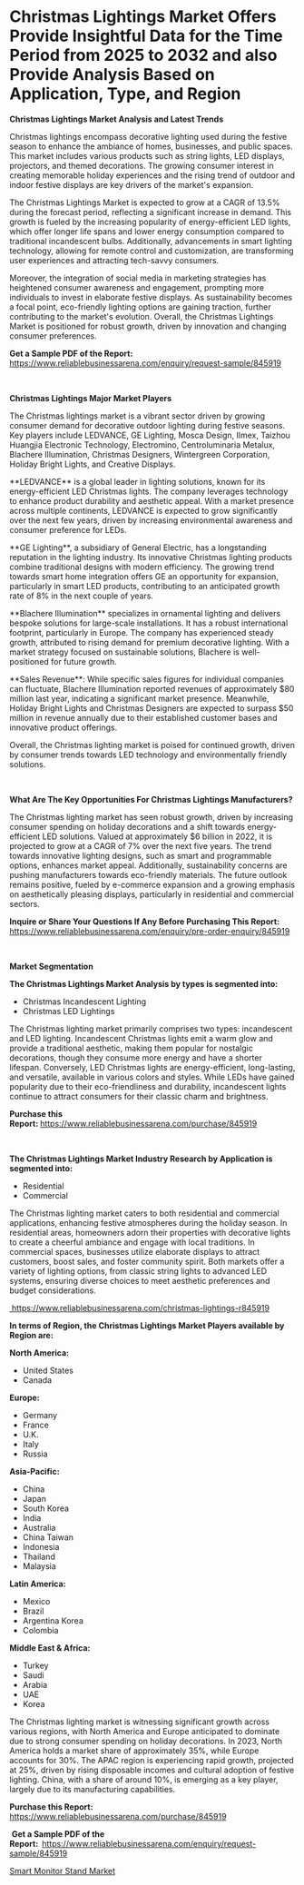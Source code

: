 <p><h1>Christmas Lightings Market Offers Provide Insightful Data for the Time Period from 2025 to 2032 and also Provide Analysis Based on Application, Type, and Region</h1></p><p><strong>Christmas Lightings Market Analysis and Latest Trends</strong></p>
<p><p>Christmas lightings encompass decorative lighting used during the festive season to enhance the ambiance of homes, businesses, and public spaces. This market includes various products such as string lights, LED displays, projectors, and themed decorations. The growing consumer interest in creating memorable holiday experiences and the rising trend of outdoor and indoor festive displays are key drivers of the market's expansion.</p><p>The Christmas Lightings Market is expected to grow at a CAGR of 13.5% during the forecast period, reflecting a significant increase in demand. This growth is fueled by the increasing popularity of energy-efficient LED lights, which offer longer life spans and lower energy consumption compared to traditional incandescent bulbs. Additionally, advancements in smart lighting technology, allowing for remote control and customization, are transforming user experiences and attracting tech-savvy consumers.</p><p>Moreover, the integration of social media in marketing strategies has heightened consumer awareness and engagement, prompting more individuals to invest in elaborate festive displays. As sustainability becomes a focal point, eco-friendly lighting options are gaining traction, further contributing to the market's evolution. Overall, the Christmas Lightings Market is positioned for robust growth, driven by innovation and changing consumer preferences.</p></p>
<p><strong>Get a Sample PDF of the Report:&nbsp;</strong> <a href="https://www.reliablebusinessarena.com/enquiry/request-sample/845919?utm_campaign=2324&utm_medium=2&utm_source=Github&utm_content=ia&utm_term=08022025&utm_id=christmas-lightings">https://www.reliablebusinessarena.com/enquiry/request-sample/845919</a></p>
<p>&nbsp;</p>
<p><strong>Christmas Lightings Major Market Players</strong></p>
<p><p>The Christmas lightings market is a vibrant sector driven by growing consumer demand for decorative outdoor lighting during festive seasons. Key players include LEDVANCE, GE Lighting, Mosca Design, Ilmex, Taizhou Huangjia Electronic Technology, Electromino, Centroluminaria Metalux, Blachere Illumination, Christmas Designers, Wintergreen Corporation, Holiday Bright Lights, and Creative Displays.</p><p>**LEDVANCE** is a global leader in lighting solutions, known for its energy-efficient LED Christmas lights. The company leverages technology to enhance product durability and aesthetic appeal. With a market presence across multiple continents, LEDVANCE is expected to grow significantly over the next few years, driven by increasing environmental awareness and consumer preference for LEDs.</p><p>**GE Lighting**, a subsidiary of General Electric, has a longstanding reputation in the lighting industry. Its innovative Christmas lighting products combine traditional designs with modern efficiency. The growing trend towards smart home integration offers GE an opportunity for expansion, particularly in smart LED products, contributing to an anticipated growth rate of 8% in the next couple of years.</p><p>**Blachere Illumination** specializes in ornamental lighting and delivers bespoke solutions for large-scale installations. It has a robust international footprint, particularly in Europe. The company has experienced steady growth, attributed to rising demand for premium decorative lighting. With a market strategy focused on sustainable solutions, Blachere is well-positioned for future growth.</p><p>**Sales Revenue**: While specific sales figures for individual companies can fluctuate, Blachere Illumination reported revenues of approximately $80 million last year, indicating a significant market presence. Meanwhile, Holiday Bright Lights and Christmas Designers are expected to surpass $50 million in revenue annually due to their established customer bases and innovative product offerings.</p><p>Overall, the Christmas lighting market is poised for continued growth, driven by consumer trends towards LED technology and environmentally friendly solutions.</p></p>
<p>&nbsp;</p>
<p><strong>What Are The Key Opportunities For Christmas Lightings Manufacturers?</strong></p>
<p><p>The Christmas lighting market has seen robust growth, driven by increasing consumer spending on holiday decorations and a shift towards energy-efficient LED solutions. Valued at approximately $6 billion in 2022, it is projected to grow at a CAGR of 7% over the next five years. The trend towards innovative lighting designs, such as smart and programmable options, enhances market appeal. Additionally, sustainability concerns are pushing manufacturers towards eco-friendly materials. The future outlook remains positive, fueled by e-commerce expansion and a growing emphasis on aesthetically pleasing displays, particularly in residential and commercial sectors.</p></p>
<p><strong>Inquire or Share Your Questions If Any Before Purchasing This Report:</strong> <a href="https://www.reliablebusinessarena.com/enquiry/pre-order-enquiry/845919?utm_campaign=2324&utm_medium=2&utm_source=Github&utm_content=ia&utm_term=08022025&utm_id=christmas-lightings">https://www.reliablebusinessarena.com/enquiry/pre-order-enquiry/845919</a></p>
<p>&nbsp;</p>
<p><strong>Market Segmentation</strong></p>
<p><strong>The Christmas Lightings Market Analysis by types is segmented into:</strong></p>
<p><ul><li>Christmas Incandescent Lighting</li><li>Christmas LED Lightings</li></ul></p>
<p><p>The Christmas lighting market primarily comprises two types: incandescent and LED lighting. Incandescent Christmas lights emit a warm glow and provide a traditional aesthetic, making them popular for nostalgic decorations, though they consume more energy and have a shorter lifespan. Conversely, LED Christmas lights are energy-efficient, long-lasting, and versatile, available in various colors and styles. While LEDs have gained popularity due to their eco-friendliness and durability, incandescent lights continue to attract consumers for their classic charm and brightness.</p></p>
<p><strong>Purchase this Report:&nbsp;</strong><a href="https://www.reliablebusinessarena.com/purchase/845919?utm_campaign=2324&utm_medium=2&utm_source=Github&utm_content=ia&utm_term=08022025&utm_id=christmas-lightings">https://www.reliablebusinessarena.com/purchase/845919</a></p>
<p>&nbsp;</p>
<p><strong>The Christmas Lightings Market Industry Research by Application is segmented into:</strong></p>
<p><ul><li>Residential</li><li>Commercial</li></ul></p>
<p><p>The Christmas lighting market caters to both residential and commercial applications, enhancing festive atmospheres during the holiday season. In residential areas, homeowners adorn their properties with decorative lights to create a cheerful ambiance and engage with local traditions. In commercial spaces, businesses utilize elaborate displays to attract customers, boost sales, and foster community spirit. Both markets offer a variety of lighting options, from classic string lights to advanced LED systems, ensuring diverse choices to meet aesthetic preferences and budget considerations.</p></p>
<p><a href="https://www.reliablebusinessarena.com/christmas-lightings-r845919?utm_campaign=2324&utm_medium=2&utm_source=Github&utm_content=ia&utm_term=08022025&utm_id=christmas-lightings">&nbsp;https://www.reliablebusinessarena.com/christmas-lightings-r845919</a></p>
<p><strong>In terms of Region, the Christmas Lightings Market Players available by Region are:</strong></p>
<p>
    <p> <strong> North America: </strong>
        <ul>
            <li>United States</li>
            <li>Canada</li>
        </ul>
        </p> 
    <p> <strong> Europe: </strong>
        <ul>
            <li>Germany</li>
            <li>France</li>
            <li>U.K.</li>
            <li>Italy</li>
            <li>Russia</li>
        </ul>
        </p> 
    <p> <strong> Asia-Pacific: </strong>
        <ul>
            <li>China</li>
            <li>Japan</li>
            <li>South Korea</li>
            <li>India</li>
            <li>Australia</li>
            <li>China Taiwan</li>
            <li>Indonesia</li>
            <li>Thailand</li>
            <li>Malaysia</li>
        </ul>
        </p> 
    <p> <strong> Latin America: </strong>
        <ul>
            <li>Mexico</li>
            <li>Brazil</li>
            <li>Argentina Korea</li>
            <li>Colombia</li>
        </ul>
        </p> 
    <p> <strong> Middle East & Africa: </strong>
        <ul>
            <li>Turkey</li>
            <li>Saudi</li>
            <li>Arabia</li>
            <li>UAE</li>
            <li>Korea</li>
        </ul>
    </p>
    </p>
<p><p>The Christmas lighting market is witnessing significant growth across various regions, with North America and Europe anticipated to dominate due to strong consumer spending on holiday decorations. In 2023, North America holds a market share of approximately 35%, while Europe accounts for 30%. The APAC region is experiencing rapid growth, projected at 25%, driven by rising disposable incomes and cultural adoption of festive lighting. China, with a share of around 10%, is emerging as a key player, largely due to its manufacturing capabilities.</p></p>
<p><strong>Purchase this Report: </strong><a href="https://www.reliablebusinessarena.com/purchase/845919?utm_campaign=2324&utm_medium=2&utm_source=Github&utm_content=ia&utm_term=08022025&utm_id=christmas-lightings">https://www.reliablebusinessarena.com/purchase/845919</a></p>
<p>&nbsp;<strong>Get a Sample PDF of the Report:&nbsp;&nbsp;</strong><a href="https://www.reliablebusinessarena.com/enquiry/request-sample/845919?utm_campaign=2324&utm_medium=2&utm_source=Github&utm_content=ia&utm_term=08022025&utm_id=christmas-lightings">https://www.reliablebusinessarena.com/enquiry/request-sample/845919</a></p>
<p><strong></strong></p>
<p><p><a href="https://github.com/janraimondo83/Market-Research-Report-List-1/blob/main/smart-monitor-stand-market.md?utm_campaign=2324&utm_medium=2&utm_source=Github&utm_content=ia&utm_term=08022025&utm_id=christmas-lightings">Smart Monitor Stand Market</a></p></p>